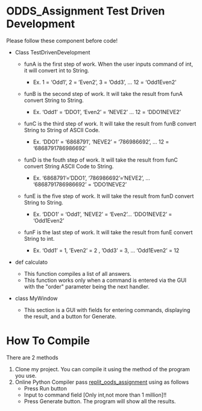 # ODDS_Assignment Test Driven Development

Please follow these component before code!

* Class TestDrivenDevelopment
    * funA is the first step of work. When the user inputs command of int, it will convert int to String. 
      * Ex. 1 = ‘Odd1’, 2 = ’Even2’, 3 = ’Odd3’, … 12 = ‘Odd1Even2’
      
    * funB is the second step of work. It will take the result from funA convert String to String. 
      * Ex. ‘Odd1’ = ‘DDO1’, ‘Even2’ = ‘NEVE2’ … 12 = ‘DDO1NEVE2’
      
    * funC is the third step of work. It will take the result from funB convert String to String of ASCII Code.
      * Ex. ‘DDO1’ = ‘6868791’, ‘NEVE2’ = ‘786986692’, … 12 = ‘6868791786986692’
      
    * funD is the fouth step of work. It will take the result from funC convert String ASCII Code to String.
      * Ex. ‘6868791’=‘DDO1’, ‘786986692’=‘NEVE2’, … ‘6868791786986692’ = ‘DDO1NEVE2’
      
    * funE is the five step of work. It will take the result from funD convert String to String.
      * Ex. ‘DDO1’ = ‘Odd1’, ‘NEVE2’ = ‘Even2’… ‘DDO1NEVE2’ = ‘Odd1Even2’
      
    * funF is the last step of work. It will take the result from funE convert String to int.
      * Ex. ‘Odd1’ = 1, ’Even2’ = 2 , ’Odd3’ = 3, … ‘Odd1Even2’ = 12
    
* def calculato
    - This function compiles a list of all answers. 
    - This function works only when a command is entered via the GUI with the "order" parameter being the next handler.

* class MyWindow
    - This section is a GUI with fields for entering commands, displaying the result, and a button for Generate.

# How To Compile
There are 2 methods
1. Clone my project. You can compile it using the method of the program you use.
2. Online Python Compiler pass [replit_oods_assignment](https://replit.com/@Apinanz/TestDrivenDevelopment#main.py) using as follows
    - Press Run button
    - Input to command field [Only int,not more than 1 million]!!
    - Press Generate button. The program will show all the results.
            

    
    
      


